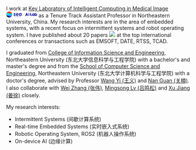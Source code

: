 I work at [Key Laboratory of Intelligent Computing in Medical Image]() <img src='./images/logo-sea-header-desktop.webp' style='width: 6em;'> as a Tenure Track Assistant Professor in Northeastern University, China.  My research interests are in the area of embedded systems, with a recent focus on intermittent systems and robot operating system. I have published about 20 papers <a href='https://scholar.google.com/citations?user=4FA6C0AAAAAJ'><img src="https://img.shields.io/endpoint?logo=Google%20Scholar&url=https%3A%2F%2Fcdn.jsdelivr.net%2Fgh%2FRayeRen%2Frayeren.github.io@google-scholar-stats%2Fgs_data_shieldsio.json&labelColor=f6f6f6&color=9cf&style=flat&label=citations"></a> at the top international conferences or transactions such as EMSOFT, DATE, RTSS, TCAD. 

I graduated from [College of Information Science and Engineering](http://www.ise.neu.edu.cn/YW/main.htm), Northeastern University (东北大学信息科学与工程学院) with a bachelor's and master's degree and from the [School of Computer Science and Engineering](http://www.cse.neu.edu.cn/), Northeastern University (东北大学计算机科学与工程学院) with a doctor's degree, advised by Professor [Wang Yi (王义)]() and [Nan Guan (关楠)](https://www.cityu.edu.hk/stfprofile/nanguan.htm). I also collaborate with [Wei Zhang (张伟)](), [Mingsong Lv (吕鸣松)]() and [Xu Jiang (姜徐)]() closely. 

My research interests:
- Intermittent Systems (间歇计算系统)
- Real-time Embedded Systems (实时嵌入式系统)
- Robotic Operating System, ROS2 (机器人操作系统)
- On-device AI (边缘计算)
